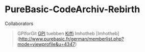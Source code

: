 # PureBasic-CodeArchiv-Rebirth

Collaborators
> GPIforGit [GPI](http://www.purebasic.fr/german/memberlist.php?mode=viewprofile&u=27)
> tuebben [Kiffi](http://www.purebasic.fr/german/memberlist.php?mode=viewprofile&u=92)
> Imhotheb [Imhotheb] (http://www.purebasic.fr/german/memberlist.php?mode=viewprofile&u=4347)